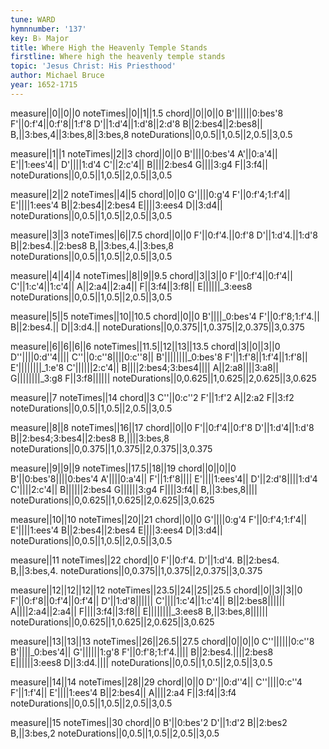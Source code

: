 ```yaml
---
tune: WARD
hymnnumber: '137'
key: B♭ Major
title: Where High the Heavenly Temple Stands
firstline: Where high the heavenly temple stands
topic: 'Jesus Christ: His Priesthood'
author: Michael Bruce
year: 1652-1715
---
```

measure||0||0||0
noteTimes||0||1||1.5
chord||0||0||0
B'||||||0:bes'8
F'||0:f'4||0:f'8||1:f'8
D'||1:d'4||1:d'8||2:d'8
B||2:bes4||2:bes8||
B,||3:bes,4||3:bes,8||3:bes,8
noteDurations||0,0.5||1,0.5||2,0.5||3,0.5

measure||1||1
noteTimes||2||3
chord||0||0
B'||||0:bes'4
A'||0:a'4||
E'||1:ees'4||
D'||||1:d'4
C'||2:c'4||
B||||2:bes4
G||||3:g4
F||3:f4||
noteDurations||0,0.5||1,0.5||2,0.5||3,0.5

measure||2||2
noteTimes||4||5
chord||0||0
G'||||0:g'4
F'||0:f'4;1:f'4||
E'||||1:ees'4
B||2:bes4||2:bes4
E||||3:ees4
D||3:d4||
noteDurations||0,0.5||1,0.5||2,0.5||3,0.5

measure||3||3
noteTimes||6||7.5
chord||0||0
F'||0:f'4.||0:f'8
D'||1:d'4.||1:d'8
B||2:bes4.||2:bes8
B,||3:bes,4.||3:bes,8
noteDurations||0,0.5||1,0.5||2,0.5||3,0.5

measure||4||4||4
noteTimes||8||9||9.5
chord||3||3||0
F'||0:f'4||0:f'4||
C'||1:c'4||1:c'4||
A||2:a4||2:a4||
F||3:f4||3:f8||
E||||||_3:ees8
noteDurations||0,0.5||1,0.5||2,0.5||3,0.5

measure||5||5
noteTimes||10||10.5
chord||0||0
B'||||_0:bes'4
F'||0:f'8;1:f'4.||
B||2:bes4.||
D||3:d4.||
noteDurations||0,0.375||1,0.375||2,0.375||3,0.375

measure||6||6||6||6
noteTimes||11.5||12||13||13.5
chord||3||0||3||0
D''||||0:d''4||||
C''||0:c''8||||0:c''8||
B'||||||||_0:bes'8
F'||1:f'8||1:f'4||1:f'8||
E'||||||||_1:e'8
C'||||||2:c'4||
B||||2:bes4;3:bes4||||
A||2:a8||||3:a8||
G||||||||_3:g8
F||3:f8||||||
noteDurations||0,0.625||1,0.625||2,0.625||3,0.625

measure||7
noteTimes||14
chord||3
C''||0:c''2
F'||1:f'2
A||2:a2
F||3:f2
noteDurations||0,0.5||1,0.5||2,0.5||3,0.5

measure||8||8
noteTimes||16||17
chord||0||0
F'||0:f'4||0:f'8
D'||1:d'4||1:d'8
B||2:bes4;3:bes4||2:bes8
B,||||3:bes,8
noteDurations||0,0.375||1,0.375||2,0.375||3,0.375

measure||9||9||9
noteTimes||17.5||18||19
chord||0||0||0
B'||0:bes'8||||0:bes'4
A'||||0:a'4||
F'||1:f'8||||
E'||||1:ees'4||
D'||2:d'8||||1:d'4
C'||||2:c'4||
B||||||2:bes4
G||||||3:g4
F||||3:f4||
B,||3:bes,8||||
noteDurations||0,0.625||1,0.625||2,0.625||3,0.625

measure||10||10
noteTimes||20||21
chord||0||0
G'||||0:g'4
F'||0:f'4;1:f'4||
E'||||1:ees'4
B||2:bes4||2:bes4
E||||3:ees4
D||3:d4||
noteDurations||0,0.5||1,0.5||2,0.5||3,0.5

measure||11
noteTimes||22
chord||0
F'||0:f'4.
D'||1:d'4.
B||2:bes4.
B,||3:bes,4.
noteDurations||0,0.375||1,0.375||2,0.375||3,0.375

measure||12||12||12||12
noteTimes||23.5||24||25||25.5
chord||0||3||3||0
F'||0:f'8||0:f'4||0:f'4||
D'||1:d'8||||||
C'||||1:c'4||1:c'4||
B||2:bes8||||||
A||||2:a4||2:a4||
F||||3:f4||3:f8||
E||||||||_3:ees8
B,||3:bes,8||||||
noteDurations||0,0.625||1,0.625||2,0.625||3,0.625

measure||13||13||13
noteTimes||26||26.5||27.5
chord||0||0||0
C''||||||0:c''8
B'||||_0:bes'4||
G'||||||1:g'8
F'||0:f'8;1:f'4.||||
B||2:bes4.||||2:bes8
E||||||3:ees8
D||3:d4.||||
noteDurations||0,0.5||1,0.5||2,0.5||3,0.5

measure||14||14
noteTimes||28||29
chord||0||0
D''||0:d''4||
C''||||0:c''4
F'||1:f'4||
E'||||1:ees'4
B||2:bes4||
A||||2:a4
F||3:f4||3:f4
noteDurations||0,0.5||1,0.5||2,0.5||3,0.5

measure||15
noteTimes||30
chord||0
B'||0:bes'2
D'||1:d'2
B||2:bes2
B,||3:bes,2
noteDurations||0,0.5||1,0.5||2,0.5||3,0.5

